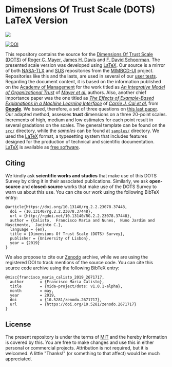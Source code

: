 # Dimensions Of Trust Scale (DOTS) LaTeX Version

<img src="https://upload.wikimedia.org/wikipedia/commons/thumb/9/92/LaTeX_logo.svg/1599px-LaTeX_logo.svg.png">

[![DOI](https://zenodo.org/badge/185374877.svg)](https://zenodo.org/badge/latestdoi/185374877)

This repository contains the source for the [Dimensions Of Trust Scale (DOTS)](http://people.wku.edu/richard.miller/Mayer%20Trust%20article.pdf) of [Roger C. Mayer](https://www.researchgate.net/scientific-contributions/79364000_Roger_C_Mayer), [James H. Davis](https://www.researchgate.net/scientific-contributions/81323154_James_H_Davis) and [F. David Schoorman](https://www.researchgate.net/scientific-contributions/2004290170_F_David_Schoorman). The presented scale version was developed using [LaTeX](https://en.wikipedia.org/wiki/LaTeX). Our source is a mirror of both [NASA-TLX](https://github.com/MIMBCD-UI/nasa-tlx) and [SUS](https://github.com/MIMBCD-UI/sus) repositories from the [MIMBCD-UI](https://github.com/MIMBCD-UI) project. Repositories like this and the lasts, are used in several of our [user tests](https://github.com/MIMBCD-UI/prototype-breast-screening/wiki/User-Research#test-7-multi-modality-vs-assistant-chi2020-). Regarding the document content, it is based on the information published on the [Academy of Management](https://www.jstor.org/publisher/aom) for the work titled as *[An Integrative Model of Organizational Trust](http://people.wku.edu/richard.miller/Mayer%20Trust%20article.pdf)* of *[Mayer et al.](http://people.wku.edu/richard.miller/Mayer%20Trust%20article.pdf)* authors. Also, another chief importance paper was the one titled as *[The Effects of Example-Based Explanations in a Machine Learning Interface](https://dl.acm.org/citation.cfm?id=3301275.3302289)* of *[Carrie J. Cai et al.](https://dl.acm.org/citation.cfm?id=3301275.3302289)* from **[Google](https://dl.acm.org/inst_page.cfm?id=60006191)**. We based, therefore, a set of three questions on [this last paper](https://dl.acm.org/citation.cfm?id=3301275.3302289). Our adapted  method, assesses **trust** dimensions on a three 20-point scales. Increments of high, medium and low estimates for each point result in several gradations on the scales. The general template can be found on the [`src/`](src/) directory, while the *samples* can be found at [`samples/`](samples/) directory. We used the [LaTeX](https://www.latex-project.org/) format, a typesetting system that includes features designed for the production of technical and scientific documentation. [LaTeX](https://www.latex-project.org/) is available as [free software](https://www.latex-project.org/lppl/).

## Citing

We kindly ask **scientific works and studies** that make use of this DOTS Survey by citing it in their associated publications. Similarly, we ask **open-source** and **closed-source** works that make use of the DOTS Survey to warn us about this use. You can cite our work using the following BibTeX entry:

```
@article{https://doi.org/10.13140/rg.2.2.23078.37448,
  doi = {10.13140/rg.2.2.23078.37448},
  url = {http://rgdoi.net/10.13140/RG.2.2.23078.37448},
  author = {Calisto,  Francisco Maria and Nunes,  Nuno Jardim and Nascimento,  Jacinto C.},
  language = {en},
  title = {Dimensions Of Trust Scale (DOTS) Survey},
  publisher = {University of Lisbon},
  year = {2019}
}
```

We also propose to cite our [Zenodo](https://zenodo.org) archive, while we are using the registered DOI to track mentions of the source code. You can cite this source code archive using the following BibTeX entry:

```
@misc{francisco_maria_calisto_2019_2671717,
  author       = {Francisco Maria Calisto},
  title        = {mida-project/dots: v1.0.1-alpha},
  month        = may,
  year         = 2019,
  doi          = {10.5281/zenodo.2671717},
  url          = {https://doi.org/10.5281/zenodo.2671717}
}
```

## License

The present repository is under the terms of [MIT](LICENSE) and the hereby information is covered by this. You are free to make changes and use this in either personal or commercial projects. Attribution is not required, but it is welcomed. A little "Thanks!" (or something to that affect) would be much appreciated.
